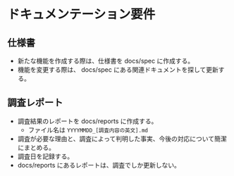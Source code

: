 # ドキュメンテーション要件

## 仕様書

- 新たな機能を作成する際は、仕様書を docs/spec に作成する。
- 機能を変更する際は、 docs/spec にある関連ドキュメントを探して更新する。

## 調査レポート

- 調査結果のレポートを docs/reports に作成する。
  - ファイル名は `YYYYMMDD_[調査内容の英文].md`
- 調査が必要な理由と、調査によって判明した事実、今後の対応について簡潔にまとめる。
- 調査日を記録する。
- docs/reports にあるレポートは、調査でしか更新しない。

